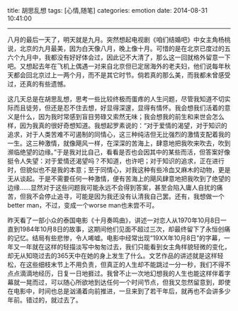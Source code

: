 title: 胡思乱想
tags: [心情,随笔]
categories: emotion
date: 2014-08-31 10:41:00

---

<script type="text/javascript" src="http://www.xiami.com/widget/player-single?uid=0&sid=1333147&mode=js"></script>

八月的最后一天了，明天就是九月。突然想起电视剧《咱们结婚吧》中女主角杨桃说，北京的九月最美，因为白天像八月，晚上像十月。可惜的是在北京已度过的五六个九月中，我都没有好好体会过，因此记不大清了，那么这一回就格外留意一下吧。又想起去年在飞机上偶遇一对来自北京但已定居海外的老夫妇，他们说每年秋天都会回北京过上一两个月，而不是其它时节。倘若真的那么美，而我都未曾感受过，还真的有些遗憾。

这几天总是在胡思乱想，思考一些比较终极而蛋疼的人生问题，尽管我知道不切实际而且徒劳，但还是忍不住去想，好显得深邃，显得有情怀。我会想我们活着的意义是什么，因为我时常感到盲目劳碌又索然无味；我会想我的前生和来世会怎么样，因为我真的很好奇想知道。我想起罗素说的：“对于爱情的渴望，对于知识的追求，对于人类苦难不可遏制的同情心，这三种纯洁但无比强烈的激情支配着我的一生。这三种激情，就像飓风一样，在深深的苦海上，肆意地把我吹来吹去，吹到濒临绝望的边缘。”于是我对比自己，看看是否也会因其中的某些而活，但答案好像挺令人失望：对于爱情还渴望吗？不知道，也许吧；对于知识的追求，正在进行时，但貌似也不是我的本意；至于同情心，对我这种有些冷血又麻木的动物，更是无从谈起。于是不需要任何一种激情，便有苦海上的飓风肆意地把我吹到了绝望的边缘……显然对于这些问题我可能永远不会得到答案，甚至会陷入庸人自扰的痛苦，但我不会停止追寻，可能是因为我还没有认清我自己罢。还有，我想做一个better man，不过，变成一个worse man也未尝不可。

昨天看了一部小众的泰国电影《十月奏鸣曲》，讲述一对恋人从1970年10月8日一直到1984年10月8日的故事，这期间他们见面不超过三次，却最终留下了永恒创痛的记忆。结局有些悲惨，令人唏嘘。电影中经常出现“19XX年10月8日”的字幕，一年又一年就在这样的轻描淡写中匆匆过去，我们只能看到女主角样貌轻微的变化，却无从知晓过去的365天中在她的身上发生了什么。文艺作品的讲述就是这样轻松，在这些细枝末节上不用负责，但真正的人生却不能跳过一分一秒，我们不得不点点滴滴地经历，日复一日地捱过。我曾不止一次地幻想我的人生也能这样伴着字幕就一晃而过，可以随心所欲地到达任何一个时间节点，但我又忽然留意到，即使在电影中，时间也总是汹涌着向前推进，一旦来到了若干年后，就再也不会讲多少年前。错过的，就过去了。
